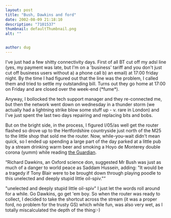 ```yaml
---
layout: post
title: "Bush, Dawkins and ford"
date: 2002-08-09 21:18:10
description: "7101537"
thumbnail: defaultThumbnail.png
alt: ""


author: dug
---
```


<p>I've just had a few shitty connectivity days. First of all BT cut off my adsl line (yes, my payment was late, but I'm on a 'business' tariff and you don't just cut off business users without a) a phone call b) an email) at 17:00 friday night. By the time I had figured out that the line was the problem, I called them and tried to settle my outstanding bill. Turns out they go home at 17:00 on Friday and are closed over the week-end (*fume*).</p>

<p>Anyway, I bollocked the tech support manager and they re-connected me, but then the network went down on wednesday in a thunder storm (we actually had a lightning strike blow some stuff up - v. rare in London) and I've just spent the last two days repairing and replacing bits and bobs.</p>

<p>But on the bright side, in the process, I figured I/05/as well get the router flashed so drove up to the Hertfordshire countryside just north of the <span class="caps">M25 </span>to the little shop that sold me the router. Now, while-you-wait didn't mean quick, so I ended up spending a large part of the day parked at a little pub by a stream drinking warm beer and smoking a Hoyo de Monterey double corona (yumm) while reading <a href="http://politics.guardian.co.uk/news/story/0,9174,770408,00.html">the Guardian</a>.</p>

<p><q>Richard Dawkins, an Oxford science don, suggested Mr Bush was just as much of a danger to world peace as Saddam Hussein, adding: "It would be a tragedy if Tony Blair were to be brought down through playing poodle to this unelected and deeply stupid little oil-spiv."</q></p>

<p>"unelected and deeply stupid little oil-spiv" I just let the words roll around for a while. Go Dawkins, go get 'em boy. So when the router was ready to collect, I decided to take the shortcut across the stream (it was a proper ford, no problem for the trusty GS) which while fun, was also very wet, as I totally miscalculated the depth of the thing:-)</p>
